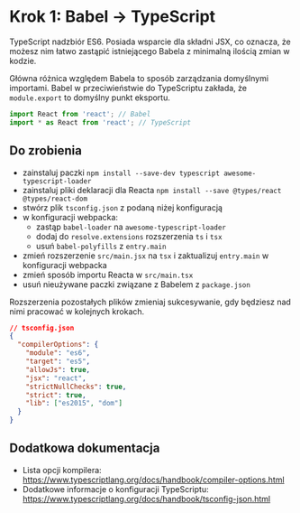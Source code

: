 # Krok 1: Babel -> TypeScript

TypeScript nadzbiór ES6. Posiada wsparcie dla składni JSX, co oznacza, że możesz nim łatwo zastąpić istniejącego Babela z minimalną ilością zmian w kodzie.

Główna różnica względem Babela to sposób zarządzania domyślnymi importami. Babel w przeciwieństwie do TypeScriptu zakłada, że `module.export` to domyślny punkt eksportu.

```ts
import React from 'react'; // Babel
import * as React from 'react'; // TypeScript
```

## Do zrobienia
- zainstaluj paczki `npm install --save-dev typescript awesome-typescript-loader`
- zainstaluj pliki deklaracji dla Reacta `npm install --save @types/react @types/react-dom`
- stwórz plik `tsconfig.json` z podaną niżej konfiguracją
- w konfiguracji webpacka:
    - zastąp `babel-loader` na `awesome-typescript-loader`
    - dodaj do `resolve.extensions` rozszerzenia `ts` i `tsx`
    - usuń `babel-polyfills` z `entry.main`
- zmień rozszerzenie `src/main.jsx` na `tsx` i zaktualizuj `entry.main` w konfiguracji webpacka
- zmień sposób importu Reacta w `src/main.tsx`
- usuń nieużywane paczki związane z Babelem z `package.json`

Rozszerzenia pozostałych plików zmieniaj sukcesywanie, gdy będziesz nad nimi pracować w kolejnych krokach.

```JSON
// tsconfig.json
{
  "compilerOptions": {
    "module": "es6",
    "target": "es5",
    "allowJs": true,
    "jsx": "react",
    "strictNullChecks": true,
    "strict": true,
    "lib": ["es2015", "dom"]
  }
}
```

## Dodatkowa dokumentacja

- Lista opcji kompilera: https://www.typescriptlang.org/docs/handbook/compiler-options.html
- Dodatkowe informacje o konfiguracji TypeScriptu: https://www.typescriptlang.org/docs/handbook/tsconfig-json.html
